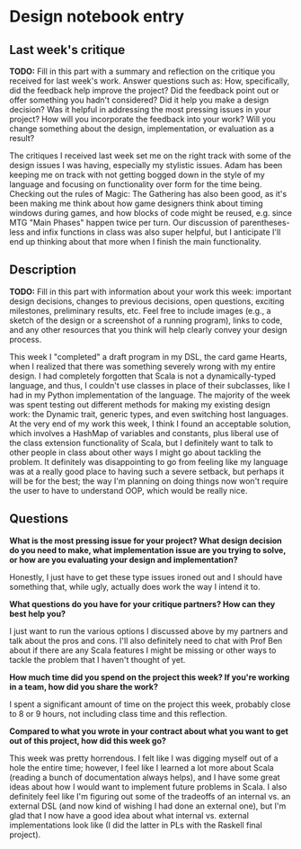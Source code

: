 # Design notebook entry

## Last week's critique

**TODO:** Fill in this part with a summary and reflection on the critique you received for
last week's work. Answer questions such as:  How, specifically, did the feedback help
improve the project? Did the feedback point out or offer something you hadn't considered?
Did it help you make a design decision? Was it helpful in addressing the most pressing
issues in your project? How will you incorporate the feedback into your work? Will you
change something about the design, implementation, or evaluation as a result?

The critiques I received last week set me on the right track with some of the design issues I was having,
especially my stylistic issues. Adam has been keeping me on track with not getting bogged down in the style of 
my language and focusing on functionality over form for the time being. Checking out the rules of Magic: The 
Gathering has also been good, as it's been making me think about how game designers think about timing windows 
during games, and how blocks of code might be reused, e.g. since MTG "Main Phases" happen twice per turn. Our 
discussion of parentheses-less and infix functions in class was also super helpful, but I anticipate I'll end 
up thinking about that more when I finish the main functionality.

## Description

**TODO:** Fill in this part with information about your work this week:
important design decisions, changes to previous decisions, open questions,
exciting milestones, preliminary results, etc. Feel free to include images
(e.g., a sketch of the design or a screenshot of a running program), links to
code, and any other resources that you think will help clearly convey your
design process.

This week I "completed" a draft program in my DSL, the card game Hearts, when I realized that there was 
something severely wrong with my entire design. I had completely forgotten that Scala is not a 
dynamically-typed language, and thus, I couldn't use classes in place of their subclasses, like I had in my 
Python implementation of the language. The majority of the week was spent testing out different methods for 
making my existing design work: the Dynamic trait, generic types, and even switching host languages. At the 
very end of my work this week, I think I found an acceptable solution, which involves a HashMap of variables 
and constants, plus liberal use of the class extension functionality of Scala, but I definitely want to talk 
to other people in class about other ways I might go about tackling the problem. It definitely was 
disappointing to go from feeling like my language was at a really good place to having such a severe setback, 
but perhaps it will be for the best; the way I'm planning on doing things now won't require the user to have 
to understand OOP, which would be really nice.

## Questions

**What is the most pressing issue for your project? What design decision do
you need to make, what implementation issue are you trying to solve, or how
are you evaluating your design and implementation?**

Honestly, I just have to get these type issues ironed out and I should have something that, while ugly, 
actually does work the way I intend it to.

**What questions do you have for your critique partners? How can they best help
you?**

I just want to run the various options I discussed above by my partners and talk about the pros and cons. I'll 
also definitely need to chat with Prof Ben about if there are any Scala features I might be missing or other 
ways to tackle the problem that I haven't thought of yet.

**How much time did you spend on the project this week? If you're working in a
team, how did you share the work?**

I spent a significant amount of time on the project this week, probably close to 8 or 9 hours, not including 
class time and this reflection.

**Compared to what you wrote in your contract about what you want to get out of this
project, how did this week go?**

This week was pretty horrendous. I felt like I was digging myself out of a hole the entire time; however, I 
feel like I learned a lot more about Scala (reading a bunch of documentation always helps), and I have some 
great ideas about how I would want to implement future problems in Scala. I also definitely feel like I'm 
figuring out some of the tradeoffs of an internal vs. an external DSL (and now kind of wishing I had done an 
external one), but I'm glad that I now have a good idea about what internal vs. external implementations look 
like (I did the latter in PLs with the Raskell final project).
